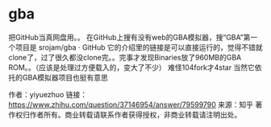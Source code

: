 # gba
把GitHub当真网盘用。。
在GitHub上搜有没有web的GBA模拟器，搜“GBA”第一个项目是
srojam/gba · GitHub
它的介绍里的链接是可以直接运行的，觉得不错就clone了，过了很久都没clone完。。完事才发现Binaries放了960MB的GBA ROM。。（应该是处理过方便载入的，变大了不少）
难怪104fork才4star
当然它依托的GBA模拟器项目也挺有意思

作者：yiyuezhuo
链接：https://www.zhihu.com/question/37146954/answer/79599790
来源：知乎
著作权归作者所有。商业转载请联系作者获得授权，非商业转载请注明出处。

